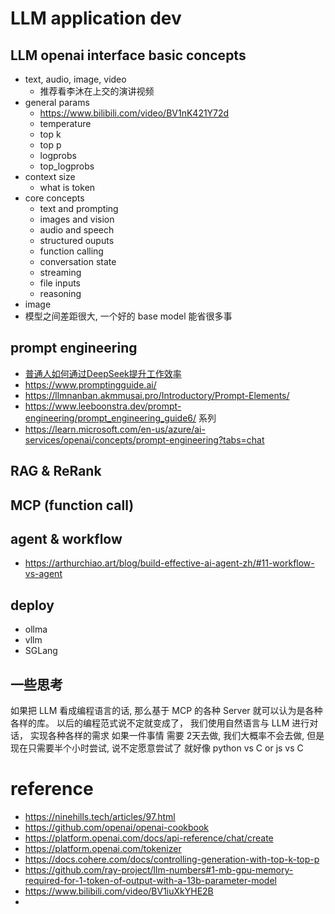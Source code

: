 # LLM application dev
## LLM openai interface basic concepts
- text, audio, image, video
  - 推荐看李沐在上交的演讲视频
- general params
    - https://www.bilibili.com/video/BV1nK421Y72d
    - temperature
    - top k
    - top p
    - logprobs
    - top_logprobs
- context size
    - what is token
- core concepts
  - text and prompting
  - images and vision
  - audio and speech
  - structured ouputs
  - function calling
  - conversation state
  - streaming
  - file inputs
  - reasoning
- image
- 模型之间差距很大, 一个好的 base model 能省很多事

## prompt engineering
- [普通人如何通过DeepSeek提升工作效率](https://www.bilibili.com/video/BV1UdAVeXECY)
- https://www.promptingguide.ai/
- https://llmnanban.akmmusai.pro/Introductory/Prompt-Elements/
- https://www.leeboonstra.dev/prompt-engineering/prompt_engineering_guide6/ 系列
- https://learn.microsoft.com/en-us/azure/ai-services/openai/concepts/prompt-engineering?tabs=chat

## RAG & ReRank
## MCP (function call)
## agent & workflow
- https://arthurchiao.art/blog/build-effective-ai-agent-zh/#11-workflow-vs-agent

## deploy
- ollma
- vllm
- SGLang

## 一些思考

如果把 LLM 看成编程语言的话, 那么基于 MCP 的各种 Server 就可以认为是各种各样的库。
以后的编程范式说不定就变成了， 我们使用自然语言与 LLM 进行对话， 实现各种各样的需求
如果一件事情 需要 2天去做, 我们大概率不会去做, 但是现在只需要半个小时尝试, 说不定愿意尝试了
就好像 python vs C or js vs C

# reference
- https://ninehills.tech/articles/97.html
- https://github.com/openai/openai-cookbook
- https://platform.openai.com/docs/api-reference/chat/create
- https://platform.openai.com/tokenizer
- https://docs.cohere.com/docs/controlling-generation-with-top-k-top-p
- https://github.com/ray-project/llm-numbers#1-mb-gpu-memory-required-for-1-token-of-output-with-a-13b-parameter-model
- https://www.bilibili.com/video/BV1iuXkYHE2B
- 
